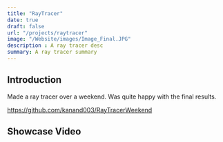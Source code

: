 ```yaml
---
title: "RayTracer"
date: true
draft: false
url: "/projects/raytracer"
image: "/Website/images/Image_Final.JPG"
description : A ray tracer desc
summary: A ray tracer summary    
---
```


## Introduction

Made a ray tracer over a weekend. Was quite happy with the final results.

https://github.com/kanand003/RayTracerWeekend

<!--Add photo -->

## Showcase Video
